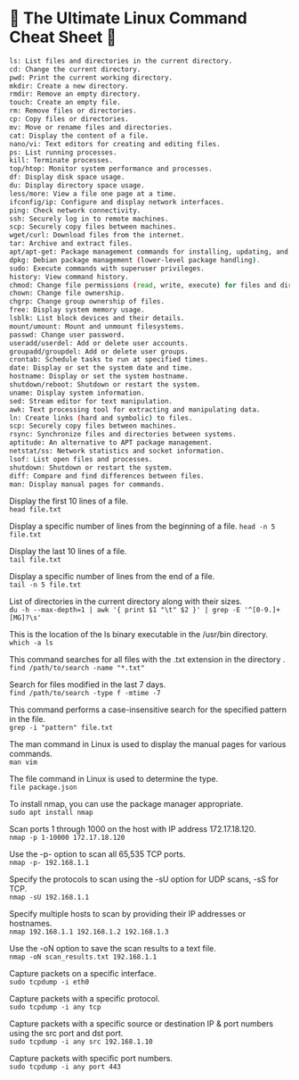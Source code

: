 # 🚀 The Ultimate Linux Command Cheat Sheet 🚀

```bash
ls: List files and directories in the current directory.
cd: Change the current directory.
pwd: Print the current working directory.
mkdir: Create a new directory.
rmdir: Remove an empty directory.
touch: Create an empty file.
rm: Remove files or directories.
cp: Copy files or directories.
mv: Move or rename files and directories.
cat: Display the content of a file.
nano/vi: Text editors for creating and editing files.
ps: List running processes.
kill: Terminate processes.
top/htop: Monitor system performance and processes.
df: Display disk space usage.
du: Display directory space usage.
less/more: View a file one page at a time.
ifconfig/ip: Configure and display network interfaces.
ping: Check network connectivity.
ssh: Securely log in to remote machines.
scp: Securely copy files between machines.
wget/curl: Download files from the internet.
tar: Archive and extract files.
apt/apt-get: Package management commands for installing, updating, and removing software packages.
dpkg: Debian package management (lower-level package handling).
sudo: Execute commands with superuser privileges.
history: View command history.
chmod: Change file permissions (read, write, execute) for files and directories.
chown: Change file ownership.
chgrp: Change group ownership of files.
free: Display system memory usage.
lsblk: List block devices and their details.
mount/umount: Mount and unmount filesystems.
passwd: Change user password.
useradd/userdel: Add or delete user accounts.
groupadd/groupdel: Add or delete user groups.
crontab: Schedule tasks to run at specified times.
date: Display or set the system date and time.
hostname: Display or set the system hostname.
shutdown/reboot: Shutdown or restart the system.
uname: Display system information.
sed: Stream editor for text manipulation.
awk: Text processing tool for extracting and manipulating data.
ln: Create links (hard and symbolic) to files.
scp: Securely copy files between machines.
rsync: Synchronize files and directories between systems.
aptitude: An alternative to APT package management.
netstat/ss: Network statistics and socket information.
lsof: List open files and processes.
shutdown: Shutdown or restart the system.
diff: Compare and find differences between files.
man: Display manual pages for commands.
```




Display the first 10 lines of a file.\
`head file.txt`

Display a specific number of lines from the beginning of a file.
`head -n 5 file.txt`

Display the last 10 lines of a file.\
`tail file.txt`

Display a specific number of lines from the end of a file.\
`tail -n 5 file.txt`

List of directories in the current directory along with their sizes.\
`du -h --max-depth=1 | awk '{ print $1 "\t" $2 }' | grep -E '^[0-9.]+[MG]?\s'`

This is the location of the ls binary executable in the /usr/bin directory.\
`which -a ls`

This command searches for all files with the .txt extension in the directory .\
`find /path/to/search -name "*.txt"`

Search for files modified in the last 7 days.\
`find /path/to/search -type f -mtime -7`

This command performs a case-insensitive search for the specified pattern in the file.\
`grep -i "pattern" file.txt`

The man command in Linux is used to display the manual pages for various commands.\
`man vim`

The file command in Linux is used to determine the type.\
`file package.json`

To install nmap, you can use the package manager appropriate.\
`sudo apt install nmap`

Scan ports 1 through 1000 on the host with IP address 172.17.18.120.\
`nmap -p 1-10000 172.17.18.120`

Use the -p- option to scan all 65,535 TCP ports.\
`nmap -p- 192.168.1.1`

Specify the protocols to scan using the -sU option for UDP scans, -sS for TCP.\
`nmap -sU 192.168.1.1`

Specify multiple hosts to scan by providing their IP addresses or hostnames.\
`nmap 192.168.1.1 192.168.1.2 192.168.1.3`

Use the -oN option to save the scan results to a text file.\
`nmap -oN scan_results.txt 192.168.1.1`


Capture packets on a specific interface.\
`sudo tcpdump -i eth0`

Capture packets with a specific protocol.\
`sudo tcpdump -i any tcp`

Capture packets with a specific source or destination IP & port numbers using the src port and dst port.\
`sudo tcpdump -i any src 192.168.1.10`

Capture packets with specific port numbers.\
`sudo tcpdump -i any port 443`



